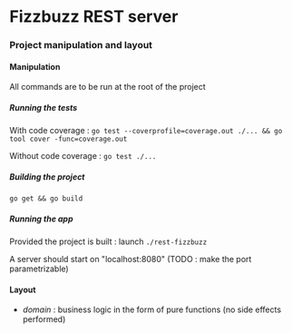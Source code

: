# Fizzbuzz REST server

### Project manipulation and layout

#### Manipulation
All commands are to be run at the root of the project

##### Running the tests
With code coverage : `go test --coverprofile=coverage.out ./... && go tool cover -func=coverage.out`

Without code coverage : `go test ./...`

##### Building the project
`go get && go build`

##### Running the app
Provided the project is built : launch `./rest-fizzbuzz`

A server should start on "localhost:8080" (TODO : make the port parametrizable)

#### Layout
- _domain_ : business logic in the form of pure functions (no side effects performed)
